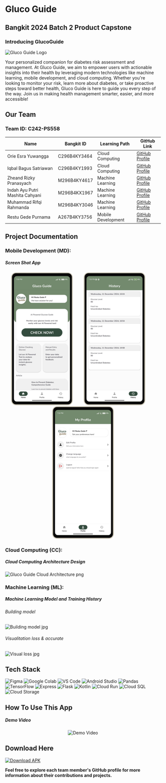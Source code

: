 # Gluco Guide
## Bangkit 2024 Batch 2 Product Capstone
### Introducing GlucoGuide

<img src="https://github.com/reiirei/Gluco-Guide/blob/main/github_assets/gluco_guide_logo.png" 
     alt="Gluco Guide Logo" 
     style="width: 250px; height: 250px;">

Your personalized companion for diabetes risk assessment and management. At Gluco Guide, we aim to empower users with actionable insights into their health by leveraging modern technologies like machine learning, mobile development, and cloud computing. Whether you're looking to monitor your risk, learn more about diabetes, or take proactive steps toward better health, Gluco Guide is here to guide you every step of the way. Join us in making health management smarter, easier, and more accessible!

## Our Team

### Team ID: C242-PS558

| Name                     | Bangkit ID    | Learning Path       | GitHub Link                               |
|--------------------------|---------------|---------------------|-------------------------------------------|
| Orie Esra Yuwangga       | C296B4KY3464  | Cloud Computing     | [GitHub Profile](https://github.com/reiirei)  |
| Iqbal Bagus Satriawan    | C296B4KY1993  | Cloud Computing     | [GitHub Profile](https://github.com/IqbalBagus-s)  |
| Zheand Rizky Pranasyach  | M296B4KY4617  | Machine Learning    | [GitHub Profile](https://github.com/zheandrizky)|
| Indah Ayu Putri Mashita Cahyani    | M296B4KX1967   | Machine Learning     | [GitHub Profile](https://github.com/woodyuser)   |
| Muhammad Rifqi Rahmanda  | M296B4KY3046  | Machine Learning    | [GitHub Profile](https://github.com/Bebennich)|
| Restu Gede Purnama       | A267B4KY3756  | Mobile Development  | [GitHub Profile](https://github.com/erstuu)|

## Project Documentation

### Mobile Development (MD):

##### Screen Shot App

<div align="center">
  <img src="./github_assets/home.png" alt="Ss 1" width="200">
  &nbsp;&nbsp;&nbsp;
  &nbsp;&nbsp;&nbsp;
  <img src="./github_assets/histories.png" alt="Ss 2" width="200"/>
  &nbsp;&nbsp;&nbsp;
  &nbsp;&nbsp;&nbsp;
  <img src="./github_assets/profile.png" alt="Ss 3" width="200"/>
</div>

### Cloud Computing (CC):

##### Cloud Computing Architecture Design
![Gluco Guide Cloud Architecture png](https://github.com/reiirei/Gluco-Guide/blob/main/github_assets/cloud_computing_architecture.png)

### Machine Learning (ML):

##### Machine Learning Model and Training History
###### Building model
![Building model jpg](https://github.com/reiirei/Gluco-Guide/blob/main/github_assets/building_model.jpg)

###### Visualitation loss & accurate
![Visual loss jpg](https://github.com/reiirei/Gluco-Guide/blob/main/github_assets/visualisasi_loss_%26_accurate.jpg)

## Tech Stack

![Figma](https://img.shields.io/badge/Figma-%23F24E1E.svg?style=for-the-badge&logo=figma&logoColor=white)
![Google Colab](https://img.shields.io/badge/Google%20Colab-F9AB00.svg?style=for-the-badge&logo=google-colab&logoColor=white)
![VS Code](https://img.shields.io/badge/VS%20Code-0078D4.svg?style=for-the-badge&logo=visual-studio-code&logoColor=white)
![Android Studio](https://img.shields.io/badge/Android%20Studio-3DDC84.svg?style=for-the-badge&logo=android-studio&logoColor=white)
![Pandas](https://img.shields.io/badge/Pandas-150458.svg?style=for-the-badge&logo=pandas&logoColor=white)
![TensorFlow](https://img.shields.io/badge/TensorFlow-FF6F00.svg?style=for-the-badge&logo=tensorflow&logoColor=white)
![Express](https://img.shields.io/badge/Express-000000.svg?style=for-the-badge&logo=express&logoColor=white)
![Flask](https://img.shields.io/badge/Flask-000000.svg?style=for-the-badge&logo=flask&logoColor=white)
![Kotlin](https://img.shields.io/badge/Kotlin-0095D5.svg?style=for-the-badge&logo=kotlin&logoColor=white)
![Cloud Run](https://img.shields.io/badge/Cloud%20Run-4285F4.svg?style=for-the-badge&logo=google-cloud&logoColor=white)
![Cloud SQL](https://img.shields.io/badge/Cloud%20SQL-4285F4.svg?style=for-the-badge&logo=google-cloud&logoColor=white)
![Cloud Storage](https://img.shields.io/badge/Cloud%20Storage-4285F4.svg?style=for-the-badge&logo=google-cloud&logoColor=white)

## How To Use This App

##### Demo Video

<div align="center">
  <img src="./github_assets/Screenrecorder-2024-12-12-23-42-52-9303-ezgif.com-video-to-gif-converter (1).gif" alt="Demo Video" width="300">
</div>

## Download Here

[![Download APK](https://img.shields.io/badge/Download-APK-blue?style=flat-square)](https://drive.google.com/uc?export=download&id=1ihf10g495tx3_ba-LV7agn7LbeqAT2Bd)

**Feel free to explore each team member's GitHub profile for more information about their contributions and projects.**

